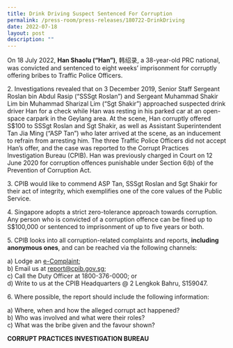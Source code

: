 ```yaml
---
title: Drink Driving Suspect Sentenced For Corruption
permalink: /press-room/press-releases/180722-DrinkDriving
date: 2022-07-18
layout: post
description: ""
---
```

On 18 July 2022, **Han Shaolu (“Han”)**, 韩绍录, a 38-year-old PRC national, was convicted and sentenced to eight weeks’ imprisonment for corruptly offering bribes to Traffic Police Officers.
 
2\. Investigations revealed that on 3 December 2019, Senior Staff Sergeant Roslan bin Abdul Rasip (“SSSgt Roslan”) and Sergeant Muhammad Shakir Lim bin Muhammad Sharizal Lim (“Sgt Shakir”) approached suspected drink driver Han for a check while Han was resting in his parked car at an open-space carpark in the Geylang area. At the scene, Han corruptly offered S$100 to SSSgt Roslan and Sgt Shakir, as well as Assistant Superintendent Tan Jia Ming (“ASP Tan”) who later arrived at the scene, as an inducement to refrain from arresting him. The three Traffic Police Officers did not accept Han’s offer, and the case was reported to the Corrupt Practices Investigation Bureau (CPIB). Han was previously charged in Court on 12 June 2020 for corruption offences punishable under Section 6(b) of the Prevention of Corruption Act.


3\.  CPIB would like to commend ASP Tan, SSSgt Roslan and Sgt Shakir for their act of integrity, which exemplifies one of the core values of the Public Service.


4\. Singapore adopts a strict zero-tolerance approach towards corruption. Any person
who is convicted of a corruption offence can be fined up to S$100,000 or sentenced to
imprisonment of up to five years or both. 


5\. CPIB looks into all corruption-related complaints and reports, **including anonymous ones**, and can be reached via the following channels:

a) Lodge an [e-Complaint](/e-services/e-complaint-for-corrupt-conduct);<br>
b) Email us at <a href="mailto:report@cpib.gov.sg" class="spamspan">report@cpib.gov.sg</a>;<br>
c) Call the Duty Officer at 1800-376-0000; or<br>
d) Write to us at the CPIB Headquarters @ 2 Lengkok Bahru, S159047.

6\.	Where possible, the report should include the following information:

a) Where, when and how the alleged corrupt act happened?<br>
b) Who was involved and what were their roles?<br>
c) What was the bribe given and the favour shown?


**CORRUPT PRACTICES INVESTIGATION BUREAU**